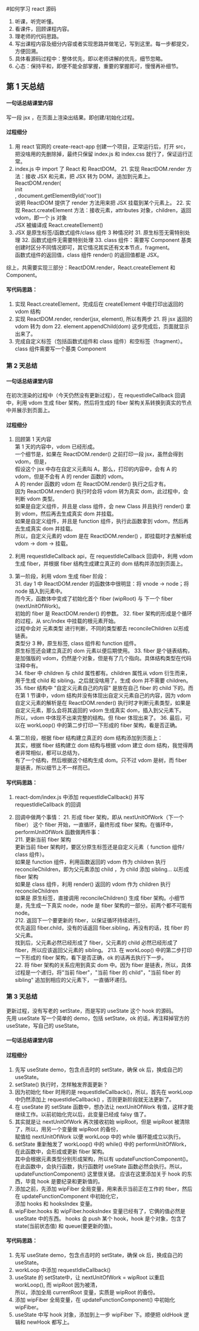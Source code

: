 #如何学习 react 源码
1. 听课，听完听懂。
2. 看课件，回顾课程内容。
3. 理老师的代码思路。
4. 写出课程内容及细分内容或者实现思路并做笔记，写到这里。每一步都提交，方便回溯。
5. 具体看源码过程中：整体优先，即以老师讲解的优先，细节忽略。
6. 心态：保持平和，即便不能全部掌握，重要的掌握即可，慢慢再补细节。


## 第 1 天总结
#### 一句话总结课堂内容
写一段 jsx ，在页面上渲染出结果。即创建/初始化过程。

#### 过程细分
1. 用 react 官网的 create-react-app 创建一个项目，正常运行后，打开 src，把没啥用的先删除掉，最终只保留 index.js 和 index.css 就行了，保证运行正常。
2. index.js 中 import 了 React 和 ReactDOM。
    21. 实现 ReactDOM.render 方法：接收 JSX 和元素，把 JSX 转为 DOM，追加到元素上。
    ReactDOM.render(<div>init</div>, document.getElementById('root'))  
    说明 ReactDOM 提供了 render 方法用来把 JSX 挂载到某个元素上。
    22. 实现 React.createElement 方法：接收元素，attributes 对象，children，返回 vdom，即一个 js 对象  
    JSX 被编译成 React.createElement()
3. JSX 是原生标签/函数式组件/class 组件 3 种情况时
    31. 原生标签无需特别处理
    32. 函数式组件无需要特别处理
    33. class 组件：需要写 Component 基类  
    创建时区分不同情况即可，其它情况其实还有文本节点，fragment。  
    函数式组件的返回值，class 组件 render() 的返回值都是 JSX。
    
综上，共需要实现三部分：ReactDOM.render，React.createElement 和 Component。
 
#### 写代码思路：
1. 实现 React.createElement，完成后在 createElement 中能打印出返回的 vdom 结构
2. 实现 ReactDOM.render, render(jsx, element), 所以有两步
    21. 将 jsx 返回的 vdom 转为 dom
    22. element.appendChild(dom)
    这步完成后，页面就显示出来了。
3. 完成自定义标签（包括函数式组件和 class 组件）和空标签（fragment）。class 组件需要写一个基类 Component


### 第 2 天总结
#### 一句话总结课堂内容
在初次渲染的过程中（今天仍然没有更新过程），在 requestIdleCallback 回调中，利用 vdom 生成 fiber 架构，然后将生成的 fiber 架构关系转换到真实的节点中并展示到页面上。

#### 过程细分
1. 回顾第 1 天内容  
第 1 天的内容中，vdom 已经形成。  
一个细节是，如果在 ReactDOM.render() 之前打印一段 jsx，虽然会得到 vdom，但是，  
假设这个 jsx 中存在自定义元素叫 A，那么，打印的内容中，会有 A 的 vdom，但是不会有 A 的 render 函数的 vdom。  
A 的 render 函数的 vdom 在 ReactDOM.render() 执行之后才有。  
因为 ReactDOM.render() 执行时会将 vdom 转为真实 dom，此过程中，会判断 vdom 类型。  
如果是自定义组件，并且是 class 组件，会 new Class 并且执行 render() 拿到 vdom，然后再去生成真实 dom 并挂载。  
如果是自定义组件，并且是 function 组件，执行此函数拿到 vdom，然后再去生成真实 dom 并挂载。  
所以，自定义元素的 vdom 是在 ReactDOM.render() ，即挂载时才去解析成 vdom -> dom -> 挂载。

2. 利用 requestIdleCallback api，在 requestIdleCallback 回调中，利用 vdom 生成 fiber，并根据 fiber 结构生成建立真正的 dom 结构并添加到页面上。   

3. 第一阶段，利用 vdom 生成 fiber 阶段：  
    31. day 1 中 ReactDOM.render 的函数体中很明显：将 vnode -> node；将 node 插入到元素中。  
    而今天，函数体中变成了初始化首个 fiber (wipRoot) 与 下一个 fiber (nextUnitOfWork)。  
    初始的 fiber 是 ReactDOM.render() 的参数。
    32. fiber 架构的形成是个循环的过程，从 src/index 中挂载的根元素开始。  
    过程中会对 元素类型 进行判断，不同的类型都去 reconcileChildren 以形成链表。  
    类型分 3 种，原生标签, class 组件和 function 组件。  
    原生标签还会建立真正的 dom 元素以便后期使用。 
    33. fiber 是个链表结构，是加强版的 vdom，仍然是个对象，但是有了几个指向。具体结构类型在代码注释中有。      
    34. fiber 中 children 与 child 属性都有。children 属性从 vdom 衍生而来，用于生成 child 和 sibling。之后就没啥用了。生成 dom 并不需要 children。      
    35. fiber 结构中 "自定义元素自己的内容" 是放在自己 fiber 的 child 下的。而在第 1 节课中，vdom 结构并没有体现出自定义元素自己的内容，因为 vdom 自定义元素的解析是在 ReactDOM.render() 执行时才判断元素类型，如果是自定义元素，那么会将其返回的 vdom 生成真实 dom，插入到父元素下。  
所以，vdom 中体现不出来完整的结构。但 fiber 体现出来了。
    36. 最后，可以在 workLoop() 中的第二步打印一下形成的 fiber 架构，看是否正确。
    
4. 第二阶段，根据 fiber 结构建立真正的 dom 结构添加到页面上：  
其实，根据 fiber 结构建立 dom 结构与根据 vdom 建立 dom 结构，我觉得两者非常相似，都可以总结为，  
有了一个结构，然后根据这个结构生成 dom。只不过 vdom 是树，而 fiber 是链表，所以细节上不一样而已。


#### 写代码思路：
1. react-dom/index.js 中添加 requestIdleCallback() 并写 requestIdleCallback 的回调

2. 回调中做两个事情：
    21. 形成 fiber 架构，即从 nextUnitOfWork（下一个 fiber） 这个 fiber 开始，一直循环，最终形成 fiber 架构。在循环中，performUnitOfWork 函数做两件事：  
        211. 更新当前 fiber 架构  
        更新当前 fiber 架构时，要区分原生标签还是自定义元素（ function 组件/ class 组件）。  
        如果是 function 组件，利用函数返回的 vdom 作为 children 执行 reconcileChildren，即为父元素添加 child ，为 child 添加 sibling... 以形成fiber 架构  
        如果是 class 组件，利用 render() 返回的 vdom 作为 children 执行 reconcileChildren  
        如果是 原生标签，直接调用  reconcileChildren() 生成 fiber 架构。小细节是，先生成一下真实 node，node 是 fiber 架构的一部分。前两个都不可能有 node。  
        212. 返回下一个要更新的 fiber，以保证循环持续进行。  
        优先返回 fiber.child，没有的话返回 fiber.sibling，再没有的话，找 fiber 的父元素。  
        找到后，父元素必然已经形成了 fiber，父元素的 child 必然已经形成了 fiber，所以应该返回父元素的 sibling。 
        213. 在 workLoop() 中的第二步打印一下形成的 fiber 架构，看下是否正确，ok 的话再去执行下一步。    
    22. 将 fiber 架构的关系应用到真实 dom 中。因为 fiber 是链表，所以，具体过程是一个递归，将"当前 fiber"，"当前 fiber 的 child"，"当前 fiber 的 sibling" 追加到相应的父元素下，
        一直循环递归。
        
### 第 3 天总结
更新过程，没有写老的 setState，而是写的 useState 这个 hook 的源码。  
先用 useState 写一个简单的 demo，包括 setState，ok 的话，再注释掉官方的 useState，写自己的 useState。

#### 一句话总结课堂内容


#### 过程细分
1. 先写 useState demo，包含点击时的 setState，确保 ok 后，换成自己的 useState。
2. setState() 执行时，怎样触发界面更新？
3. 因为初始化 fiber 时用的是 requestIdleCallback()，所以，首先在 workLoop 中仍然添加上 requestIdleCallback() ，否则更新阶段就无法更新了。
4. 在 useState 的 setState 函数中，想办法让 nextUnitOfWork 有值，这样才能继续工作。以前初始化完以后，此变量已经成 falsy 值了。
5. 其实就是让 nextUnitOfWork 再次接收初始 wipRoot，但是 wipRoot 被清除了，所以，用另一个变量做 wipRoot 的备份，  
    赋值给 nextUnitOfWork 以便 workLoop 中的 while 循环能成立以执行。
6. setState 重新触发了 workLoop() 中的 while() 中的 performUnitOfWork，在此函数中，会形成或更新 fiber 架构。  
    其中会根据元素类型分别形成架构，所以有 updateFunctionComponent()。
    在此函数中，会执行函数，执行函数时 useState 函数必然会执行。所以，updateFunctionComponent() 这里很关键。
    应该在这里添加关于 hook 的东西，毕竟 hook 是要纪录和更新值的。  
7. 添加之前，先添加 wipFiber 全局变量，用来表示当前正在工作的 fiber，然后在 updateFunctionComponent 中初始化它，  
    添加 hooks 和 hooksIndex 变量。  
8. wipFiber.hooks 和 wipFiber.hooksIndex 变量已经有了，它俩的值必然是 useState 中的东西。
    hooks 会 push 某个 hook，hook 是个对象，包含了 state(当前状态值) 和 queue(要更新的值)。 


#### 写代码思路：
1. 先写 useState demo，包含点击时的 setState，确保 ok 后，换成自己的 useState。
2. workLoop 中添加 requestIdleCallback()
3. useState 的 setState中，让 nextUnitOfWork = wipRoot 以重启 workLoop(), 而 wipRoot 因为被清，  
    所以，添加全局 currentRoot 变量，实质是 wipRoot 的备份。
4. 添加 wipFiber 全局变量，在 updateFunctionComponent() 中初始化 wipFiber。
5. useState 中写 hook 对象，添加到上一步 wipFiber 下。顺便把 oldHook 逻辑和 newHook 都写上。 
  

